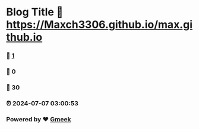 # Blog Title :link: https://Maxch3306.github.io/max.github.io 
### :page_facing_up: [1](https://Maxch3306.github.io/max.github.io/tag.html) 
### :speech_balloon: 0 
### :hibiscus: 30 
### :alarm_clock: 2024-07-07 03:00:53 
### Powered by :heart: [Gmeek](https://github.com/Meekdai/Gmeek)
